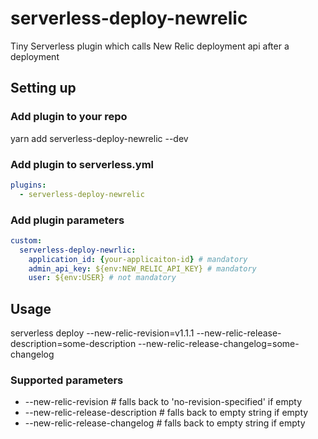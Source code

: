# serverless-deploy-newrelic
Tiny Serverless plugin which calls New Relic deployment api after a deployment

## Setting up
### Add plugin to your repo
yarn add serverless-deploy-newrelic --dev

### Add plugin to serverless.yml
```yaml
plugins:
  - serverless-deploy-newrelic
```

### Add plugin parameters
```yaml
custom:
  serverless-deploy-newrlic:
    application_id: {your-applicaiton-id} # mandatory
    admin_api_key: ${env:NEW_RELIC_API_KEY} # mandatory
    user: ${env:USER} # not mandatory
```

## Usage
serverless deploy --new-relic-revision=v1.1.1 --new-relic-release-description=some-description --new-relic-release-changelog=some-changelog 

### Supported parameters
- --new-relic-revision # falls back to 'no-revision-specified' if empty
- --new-relic-release-description # falls back to empty string if empty
- --new-relic-release-changelog # falls back to empty string if empty

